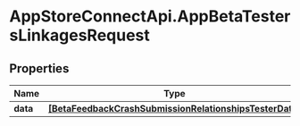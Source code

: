 # AppStoreConnectApi.AppBetaTestersLinkagesRequest

## Properties

Name | Type | Description | Notes
------------ | ------------- | ------------- | -------------
**data** | [**[BetaFeedbackCrashSubmissionRelationshipsTesterData]**](BetaFeedbackCrashSubmissionRelationshipsTesterData.md) |  | 


